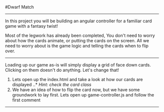 #Dwarf Match

---

In this project you will be building an angular controller for
a familiar card game with a fantasy twist!

Most of the legwork has already been completed,
You don't need to worry about how the cards animate,
or putting the cards on the screen. All we need to
worry about is the game logic and telling the cards
when to flip over.

---

Loading up our game as-is will simply display a grid
of face down cards. Clicking on them doesn't do anything.
Let's change that!

1. Lets open up the index.html and take a look
at how our cards are displayed
..* _Hint: check the card class_
2. We have an idea of how to flip the card now,
but we have some groundwork to lay first. Lets open up
game-controller.js and follow the first comment

---


